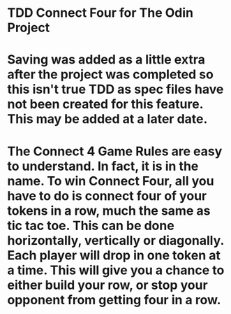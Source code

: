 # TDD Connect Four for The Odin Project
# Saving was added as a little extra after the project was completed so this isn't true TDD as spec files have not been created for this feature. This may be added at a later date.

# The Connect 4 Game Rules are easy to understand. In fact, it is in the name. To win Connect Four, all you have to do is connect four of your tokens in a row, much the same as tic tac toe. This can be done horizontally, vertically or diagonally. Each player will drop in one token at a time. This will give you a chance to either build your row, or stop your opponent from getting four in a row.
